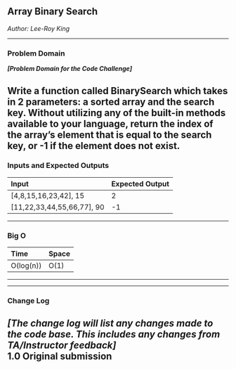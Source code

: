 ## Array Binary Search
*Author: Lee-Roy King*

---

### Problem Domain
***[Problem Domain for the Code Challenge]***

Write a function called BinarySearch which takes in 2 parameters: a sorted array and the search key. Without utilizing any of the built-in methods available to your language, return the index of the array’s element that is equal to the search key, or -1 if the element does not exist.
---

### Inputs and Expected Outputs

| Input | Expected Output |
| :----------- | :----------- |
| [4,8,15,16,23,42], 15 | 2 |
| [11,22,33,44,55,66,77], 90 | -1 |


---

### Big O


| Time | Space |
| :----------- | :----------- |
| O(log(n)) | O(1) |


---

---

### Change Log
***[The change log will list any changes made to the code base. This includes any changes from TA/Instructor feedback]***  
1.0 Original submission
---

